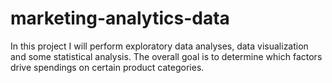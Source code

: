 # marketing-analytics-data
In this project I will perform exploratory data analyses, data visualization and some statistical analysis.
The overall goal is to determine which factors drive spendings on certain product categories.
